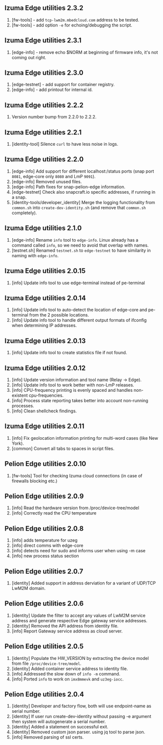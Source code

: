 ## Izuma Edge utilities 2.3.2
1. [fw-tools] - add `tcp-lwm2m.mbedcloud.com` address to be tested.
1. [fw-tools] - add option `-e` for echoing/debugging the script.

## Izuma Edge utilities 2.3.1
1. [edge-info] - remove echo $NORM at beginning of firmware info, it's not coming out right.

## Izuma Edge utilities 2.3.0
1. [edge-testnet] - add support for container registry.
1. [edge-info] - add printout for internal id.

## Izuma Edge utilities 2.2.2
1. Version number bump from 2.2.0 to 2.2.2.

## Izuma Edge utilities 2.2.1
1. [identity-tool] Silence `curl` to have less noise in logs.

## Izuma Edge utilities 2.2.0
1. [edge-info] Add support for different localhost:<port>/status ports (snap port `8081`, edge-core only `8080` and LmP `9091`).
1. [edge-info] Removed unused files.
1. [edge-info] Path fixes for snap-pelion-edge information.
1. [edge-testnet] Check also snapcraft.io specific addresses, if running in a snap.
1. [identity-tools/developer_identity] Merge the logging functionality from `common.sh` into `create-dev-identity.sh` (and remove that `common.sh` completely).

## Izuma Edge utilities 2.1.0
1. [edge-info] Rename `info` tool to `edge-info`. Linux already has a command called `info`, so we need to avoid that overlap with names.
1. [testnet.sh] Renamed `testnet.sh` to `edge-testnet` to have similarity in naming with `edge-info`.

## Izuma Edge utilities 2.0.15
1. [info] Update info tool to use edge-terminal instead of pe-terminal

## Izuma Edge utilities 2.0.14
1. [info] Update info tool to auto-detect the location of edge-core and pe-terminal from the 2 possible locations.
1. [info] Update info tool to handle different output formats of ifconfig when determining IP addresses.
 
## Izuma Edge utilities 2.0.13
1. [info] Update info tool to create statistics file if not found.
 
## Izuma Edge utilities 2.0.12
1. [info] Update version information and tool name (Relay -> Edge).
1. [info] Update info tool to work better with non-LmP releases.
1. [info] CPU-frequency printing is evenly spaced and handles non-existent cpu-frequencies.
1. [info] Process state reporting takes better into account non-running processes.
1. [info] Clean shellcheck findings.

## Izuma Edge utilities 2.0.11
1. [info] Fix geolocation information printing for multi-word cases (like New York).
1. [common] Convert all tabs to spaces in script files.

## Pelion Edge utilities 2.0.10
1. [fw-tools] Tool for checking Izuma cloud connections (in case of firewalls blocking etc.)

## Pelion Edge utilities 2.0.9
1. [info] Read the hardware version from /proc/device-tree/model
1. [info] Correctly read the CPU temperature


## Pelion Edge utilities 2.0.8
1. [info] adds temperature for uzeg
1. [info] direct comms with edge-core
1. [info] detects need for sudo and informs user when using -m case
1. [info] new process status section

## Pelion Edge utilities 2.0.7

1. [identity] Added support in address derviation for a variant of UDP/TCP LwM2M domain.

## Pelion Edge utilities 2.0.6

1. [identity] Update the filter to accept any values of LwM2M service address and generate respective Edge gateway service addresses.
1. [identity] Removed the API address from identity file.
1. [info] Report Gateway service address as cloud server.

## Pelion Edge utilities 2.0.5

1. [identity] Populate the HW_VERSION by extracting the device model from file `/proc/device-tree/model`.
1. [identity] Added container service address to identity file.
1. [info] Addressed the slow down of `info -m` command.
1. [info] Ported `info` to work on `imx8mmevk` and `uz3eg-iocc`.

## Pelion Edge utilities 2.0.4

1. [identity] Developer and factory flow, both will use endpoint-name as serial number.
1. [identity] If user run create-dev-identity without passing -e argument then system will autogenerate a serial number.
1. [identity] Added a statement on successful exit.
1. [identity] Removed custom json parser. using jq tool to parse json.
1. [info] Removed parsing of ssl certs.
